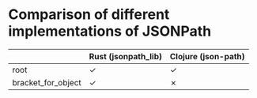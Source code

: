# Comparison of different implementations of JSONPath

<table>
<thead>
<tr>
<th></th>
<th>Rust (jsonpath_lib)</th>
<th>Clojure (json-path)</th>
</tr>
</thead>
<tbody>
<tr>
<td>root</td>
<td>
✓
</td>
<td>
✓
</td>
</tr>
<tr>
<td>bracket_for_object</td>
<td>
✓
</td>
<td>
✗
</td>
</tr>
</tbody>
</table>
